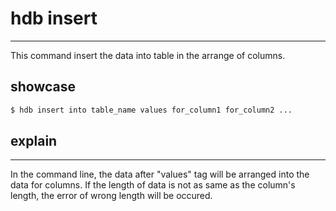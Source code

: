 # hdb insert

---

This command insert the data into table in the arrange of columns.

## showcase

```bash title="insert data into table"
$ hdb insert into table_name values for_column1 for_column2 ...
```

## explain

---

In the command line, the data after "values" tag will be arranged into the data for columns. If the length of data is not as same as the column's length, the error of wrong length will be occured.
